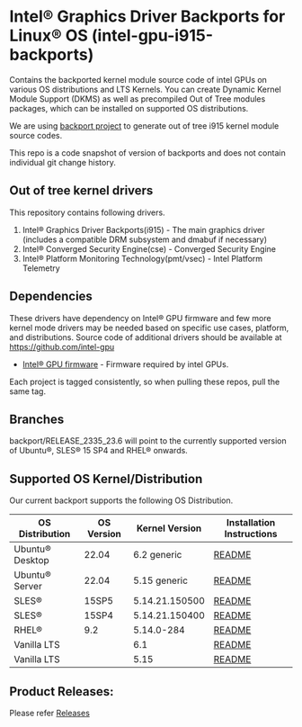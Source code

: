 
# Intel® Graphics Driver Backports for Linux® OS (intel-gpu-i915-backports)

Contains the backported kernel module source code of intel GPUs on various OS distributions and LTS Kernels. You can create Dynamic Kernel Module Support (DKMS) as well as precompiled Out of Tree modules packages, which can be installed on supported OS distributions.

We are using [backport project](https://backports.wiki.kernel.org/index.php/Main_Page) to generate out of tree i915 kernel module source codes.

This repo is a code snapshot of version of backports and does not contain individual git change history.

## Out of tree kernel drivers
This repository contains following drivers.
1. Intel® Graphics Driver Backports(i915) - The main graphics driver (includes a compatible DRM subsystem and dmabuf if necessary)
2. Intel® Converged Security Engine(cse) - Converged Security Engine
3. Intel® Platform Monitoring Technology(pmt/vsec) - Intel Platform Telemetry

## Dependencies

  These drivers have dependency on Intel® GPU firmware and few more kernel mode drivers may be needed based on specific use cases, platform, and distributions. Source code of additional drivers should be available at https://github.com/intel-gpu

- [Intel® GPU firmware](https://github.com/intel-gpu/intel-gpu-firmware) - Firmware required by intel GPUs.

Each project is tagged consistently, so when pulling these repos, pull the same tag.

## Branches
backport/RELEASE_2335_23.6 will point to the currently supported version of Ubuntu®, SLES® 15 SP4 and RHEL® onwards.

## Supported OS Kernel/Distribution
  Our current backport supports the following OS Distribution.

| OS Distribution | OS Version | Kernel Version  | Installation Instructions |
|---  |---  |---  |--- |
| Ubuntu® Desktop | 22.04 | 6.2 generic | [README](https://github.com/intel-gpu/intel-gpu-i915-backports/blob/backport/RELEASE_2335_23.6/docs/README_ubuntu.md) |
| Ubuntu® Server | 22.04 | 5.15 generic | [README](https://github.com/intel-gpu/intel-gpu-i915-backports/blob/backport/RELEASE_2335_23.6/docs/README_ubuntu.md) |
| SLES® | 15SP5 |  5.14.21.150500 |  [README](https://github.com/intel-gpu/intel-gpu-i915-backports/blob/backport/RELEASE_2335_23.6/docs/README_sles.md) |
| SLES® | 15SP4 |  5.14.21.150400 |  [README](https://github.com/intel-gpu/intel-gpu-i915-backports/blob/backport/RELEASE_2335_23.6/docs/README_sles.md) |
| RHEL® | 9.2 |  5.14.0-284 |  [README](https://github.com/intel-gpu/intel-gpu-i915-backports/blob/backport/RELEASE_2335_23.6/docs/README_redhat.md) |
| Vanilla LTS|  |  6.1  | [README](https://github.com/intel-gpu/intel-gpu-i915-backports/blob/backport/RELEASE_2335_23.6/docs/README_vanilla.md) |
| Vanilla LTS|  |  5.15 | [README](https://github.com/intel-gpu/intel-gpu-i915-backports/blob/backport/RELEASE_2335_23.6/docs/README_vanilla.md) |
## Product Releases:
Please refer [Releases](https://dgpu-docs.intel.com/releases/index.html)
